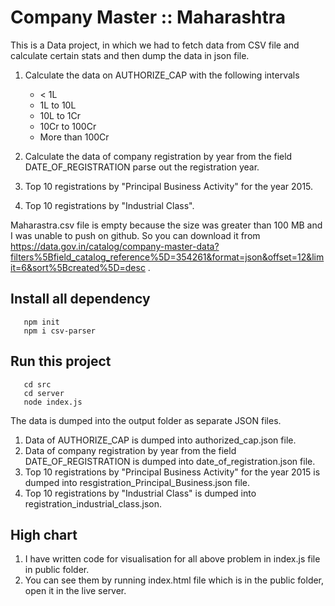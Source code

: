 # **Company Master :: Maharashtra**

This is a Data project, in which we had to fetch data from CSV file and calculate certain stats and then dump the data in json file.
   1. Calculate the data on AUTHORIZE_CAP with the following intervals
      * < 1L
      * 1L to 10L
      * 10L to 1Cr
      * 10Cr to 100Cr
      * More than 100Cr
  
   2. Calculate the data of company registration by year from the field DATE_OF_REGISTRATION parse out the registration year.
   3. Top 10 registrations by "Principal Business Activity" for the year 2015.
   4. Top 10 registrations by "Industrial Class".

Maharastra.csv file is empty because the size was greater than 100 MB and I was unable to push on github. So you can download it from https://data.gov.in/catalog/company-master-data?filters%5Bfield_catalog_reference%5D=354261&format=json&offset=12&limit=6&sort%5Bcreated%5D=desc .

## Install all dependency

       npm init 
       npm i csv-parser

## Run this project

       cd src
       cd server
       node index.js

The data is dumped into the output folder as separate JSON files.
1. Data of AUTHORIZE_CAP is dumped into authorized_cap.json file.
2. Data of company registration by year from the field DATE_OF_REGISTRATION is dumped into date_of_registration.json file.
3. Top 10 registrations by "Principal Business Activity" for the year 2015 is dumped into resgistration_Principal_Business.json file.
4. Top 10 registrations by "Industrial Class" is dumped into registration_industrial_class.json.

## High chart
1. I have written code for visualisation for all above problem in index.js file in public folder.
2. You can see them by running index.html file which is in the public folder, open it in the live server.